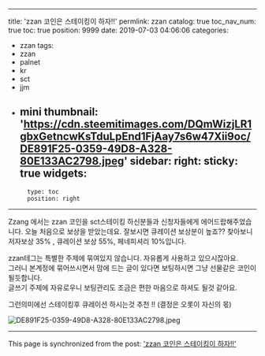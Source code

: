 
---
title: 'zzan 코인은 스테이킹이 하자!!'
permlink: zzan
catalog: true
toc_nav_num: true
toc: true
position: 9999
date: 2019-07-03 04:06:06
categories:
- zzan
tags:
- zzan
- palnet
- kr
- sct
- jjm
- mini
thumbnail: 'https://cdn.steemitimages.com/DQmWizjLR1gbxGetncwKsTduLpEnd1FjAay7s6w47Xii9oc/DE891F25-0359-49D8-A328-80E133AC2798.jpeg'
sidebar:
    right:
        sticky: true
widgets:
    -
        type: toc
        position: right
---


Zzang 에서는 zzan 코인을 sct스테이킹 하신분들과 신청자들에게 에어드랍해주었습니다. 
오늘 처음으로 보상을 받았는데요. 
잘보시면 큐레이션 보상분이 높죠?? 
찾아보니 저자보상 35% , 큐레이션 보상 55%, 페네피셔리 10%입니다. 

zzan테그는 특별한 주제에 묶여있지 않습니다.  자유롭게 사용하고 있으시잖아요.  
그러니 본계정에 묶어쓰시면서 맘에 드는 글이 있다면 보팅하시면 그냥 선물같은 코인이 될듯합니다.  
글쓰기 주제에 자유로우니 보팅관리도 조금은 편한 마음으로 하셔도 될것 같아요. 

그런의미에선 스테이킹후 큐레이션 하시는것 추천 !! 
(결정은 오롯이 자신의 몫) 


![DE891F25-0359-49D8-A328-80E133AC2798.jpeg](https://cdn.steemitimages.com/DQmWizjLR1gbxGetncwKsTduLpEnd1FjAay7s6w47Xii9oc/DE891F25-0359-49D8-A328-80E133AC2798.jpeg)

- - -

This page is synchronized from the post: ['zzan 코인은 스테이킹이 하자!!'](https://steemit.com/@kingbit/zzan)
